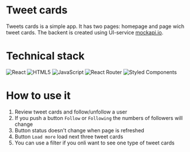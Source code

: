 # Tweet cards

Tweets cards is a simple app. It has two pages: homepage and page wich tweet cards. The backent is created using UI-service [mockapi.io](https://mockapi.io/).

# Technical stack

![React](https://img.shields.io/badge/react-%2320232a.svg?style=for-the-badge&logo=react&logoColor=%2361DAFB)
![HTML5](https://img.shields.io/badge/html5-%23E34F26.svg?style=for-the-badge&logo=html5&logoColor=white)
![JavaScript](https://img.shields.io/badge/javascript-%23323330.svg?style=for-the-badge&logo=javascript&logoColor=%23F7DF1E)
![React Router](https://img.shields.io/badge/React_Router-CA4245?style=for-the-badge&logo=react-router&logoColor=white)
![Styled Components](https://img.shields.io/badge/styled--components-DB7093?style=for-the-badge&logo=styled-components&logoColor=white)

# How to use it

1. Review tweet cards and follow/unfollow a user
2. If you push a button `Follow` or `Following` the numbers of followers will change
3. Button status doesn't change when page is refreshed
4. Button `Load more` load next three tweet cards
5. You can use a filter if you onli want to see one type of tweet cards

